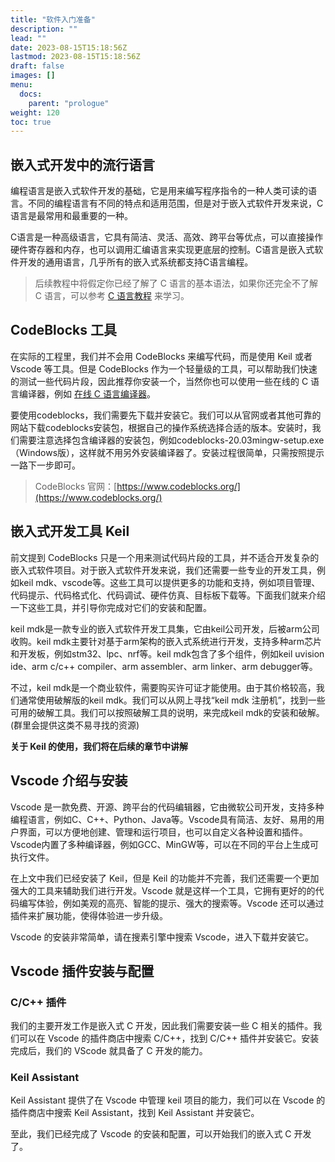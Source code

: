 ```yaml
---
title: "软件入门准备"
description: ""
lead: ""
date: 2023-08-15T15:18:56Z
lastmod: 2023-08-15T15:18:56Z
draft: false
images: []
menu:
  docs:
    parent: "prologue"
weight: 120
toc: true
---
```


## 嵌入式开发中的流行语言

编程语言是嵌入式软件开发的基础，它是用来编写程序指令的一种人类可读的语言。不同的编程语言有不同的特点和适用范围，但是对于嵌入式软件开发来说，C语言是最常用和最重要的一种。   

C语言是一种高级语言，它具有简洁、灵活、高效、跨平台等优点，可以直接操作硬件寄存器和内存，也可以调用汇编语言来实现更底层的控制。C语言是嵌入式软件开发的通用语言，几乎所有的嵌入式系统都支持C语言编程。

> 后续教程中将假定你已经了解了 C 语言的基本语法，如果你还完全不了解 C 语言，可以参考 [C 语言教程](https://www.runoob.com/cprogramming/c-tutorial.html) 来学习。


## CodeBlocks 工具

在实际的工程里，我们并不会用 CodeBlocks 来编写代码，而是使用 Keil 或者 Vscode 等工具。但是 CodeBlocks 作为一个轻量级的工具，可以帮助我们快速的测试一些代码片段，因此推荐你安装一个，当然你也可以使用一些在线的 C 语言编译器，例如 [在线 C 语言编译器](https://c.runoob.com/compile/11/)。
  

要使用codeblocks，我们需要先下载并安装它。我们可以从官网或者其他可靠的网站下载codeblocks安装包，根据自己的操作系统选择合适的版本。安装时，我们需要注意选择包含编译器的安装包，例如codeblocks-20.03mingw-setup.exe（Windows版），这样就不用另外安装编译器了。安装过程很简单，只需按照提示一路下一步即可。

> CodeBlocks 官网：[https://www.codeblocks.org/](https://www.codeblocks.org/)


## 嵌入式开发工具 Keil

前文提到 CodeBlocks 只是一个用来测试代码片段的工具，并不适合开发复杂的嵌入式软件项目。对于嵌入式软件开发来说，我们还需要一些专业的开发工具，例如keil mdk、vscode等。这些工具可以提供更多的功能和支持，例如项目管理、代码提示、代码格式化、代码调试、硬件仿真、目标板下载等。下面我们就来介绍一下这些工具，并引导你完成对它们的安装和配置。

keil mdk是一款专业的嵌入式软件开发工具集，它由keil公司开发，后被arm公司收购。keil mdk主要针对基于arm架构的嵌入式系统进行开发，支持多种arm芯片和开发板，例如stm32、lpc、nrf等。keil mdk包含了多个组件，例如keil uvision ide、arm c/c++ compiler、arm assembler、arm linker、arm debugger等。   

不过，keil mdk是一个商业软件，需要购买许可证才能使用。由于其价格较高，我们通常使用破解版的keil mdk。我们可以从网上寻找“keil mdk 注册机”，找到一些可用的破解工具。我们可以按照破解工具的说明，来完成keil mdk的安装和破解。(群里会提供这类不易寻找的资源)


**关于 Keil 的使用，我们将在后续的章节中讲解**

## Vscode 介绍与安装

Vscode 是一款免费、开源、跨平台的代码编辑器，它由微软公司开发，支持多种编程语言，例如C、C++、Python、Java等。Vscode具有简洁、友好、易用的用户界面，可以方便地创建、管理和运行项目，也可以自定义各种设置和插件。Vscode内置了多种编译器，例如GCC、MinGW等，可以在不同的平台上生成可执行文件。    

在上文中我们已经安装了 Keil，但是 Keil 的功能并不完善，我们还需要一个更加强大的工具来辅助我们进行开发。Vscode 就是这样一个工具，它拥有更好的的代码编写体验，例如美观的高亮、智能的提示、强大的搜索等。Vscode 还可以通过插件来扩展功能，使得体验进一步升级。

Vscode 的安装非常简单，请在搜素引擎中搜索 Vscode，进入下载并安装它。


## Vscode 插件安装与配置

### C/C++ 插件

我们的主要开发工作是嵌入式 C 开发，因此我们需要安装一些 C 相关的插件。我们可以在 Vscode 的插件商店中搜索 C/C++，找到 C/C++ 插件并安装它。安装完成后，我们的 VScode 就具备了 C 开发的能力。

### Keil Assistant

Keil Assistant 提供了在 Vscode 中管理 keil 项目的能力，我们可以在 Vscode 的插件商店中搜索 Keil Assistant，找到 Keil Assistant 并安装它。

至此，我们已经完成了 Vscode 的安装和配置，可以开始我们的嵌入式 C 开发了。